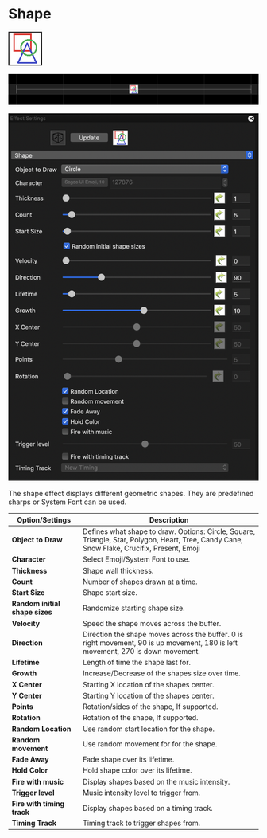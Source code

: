 # Shape

![Icon](<../../.gitbook/assets/image (48) (1).png>)

![Sequencer Grid](<../../.gitbook/assets/image (661) (1).png>)

![](<../../.gitbook/assets/image (495).png>)

The shape effect displays different geometric shapes. They are predefined sharps or System Font can be used.

| Option/Settings                | Description                                                                                                                                 |
| ------------------------------ | ------------------------------------------------------------------------------------------------------------------------------------------- |
| **Object to Draw**             | Defines what shape to draw. Options: Circle, Square, Triangle, Star, Polygon, Heart, Tree, Candy Cane, Snow Flake, Crucifix, Present, Emoji |
| **Character**                  | Select Emoji/System Font to use.                                                                                                            |
| **Thickness**                  | Shape wall thickness.                                                                                                                       |
| **Count**                      | Number of shapes drawn at a time.                                                                                                           |
| **Start Size**                 | Shape start size.                                                                                                                           |
| **Random initial shape sizes** | Randomize starting shape size.                                                                                                              |
| **Velocity**                   | Speed the shape moves across the buffer.                                                                                                    |
| **Direction**                  | Direction the shape moves across the buffer. 0 is right movement, 90 is up movement, 180 is left movement, 270 is down movement.            |
| **Lifetime**                   | Length of time the shape last for.                                                                                                          |
| **Growth**                     | Increase/Decrease of the shapes size over time.                                                                                             |
| **X Center**                   | Starting X location of the shapes center.                                                                                                   |
| **Y Center**                   | Starting Y location of the shapes center.                                                                                                   |
| **Points**                     | Rotation/sides of the shape, If supported.                                                                                                  |
| **Rotation**                   | Rotation of the shape, If supported.                                                                                                        |
| **Random Location**            | Use random start location for the shape.                                                                                                    |
| **Random movement**            | Use random movement for for the shape.                                                                                                      |
| **Fade Away**                  | Fade shape over its lifetime.                                                                                                               |
| **Hold Color**                 | Hold shape color over its lifetime.                                                                                                         |
| **Fire with music**            | Display shapes based on the music intensity.                                                                                                |
| **Trigger level**              | Music intensity level to trigger from.                                                                                                      |
| **Fire with timing track**     | Display shapes based on a timing track.                                                                                                     |
| **Timing Track**               | Timing track to trigger shapes from.                                                                                                        |
